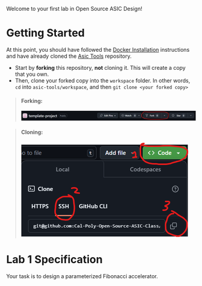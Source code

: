 
Welcome to your first lab in Open Source ASIC Design!

# Getting Started
At this point, you should have followed the [Docker Installation](https://github.com/Cal-Poly-Open-Source-ASIC-Class) instructions and have already cloned the [Asic Tools](https://github.com/Cal-Poly-Open-Source-ASIC-Class/asic-tools) repository. 

- Start by __forking__ this repository, __not__ cloning it. This will create a copy that you own.
- Then, clone your forked copy into the `workspace`  folder. In other words, `cd` into `asic-tools/workspace`, and then `git clone <your forked copy>`
>#### Forking:
>![alt text](docs/fork.png)

>#### Cloning:
>![alt text](docs/clone.png)

# Lab 1 Specification

Your task is to design a parameterized Fibonacci accelerator.
